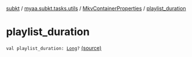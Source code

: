 [subkt](../../index.md) / [myaa.subkt.tasks.utils](../index.md) / [MkvContainerProperties](index.md) / [playlist_duration](./playlist_duration.md)

# playlist_duration

`val playlist_duration: `[`Long`](https://kotlinlang.org/api/latest/jvm/stdlib/kotlin/-long/index.html)`?` [(source)](https://github.com/Myaamori/SubKt/blob/0.1.12/src/main/kotlin/myaa/subkt/tasks/utils/mkvmerge.kt#L57)